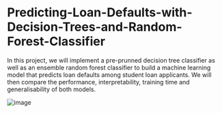 # Predicting-Loan-Defaults-with-Decision-Trees-and-Random-Forest-Classifier
In this project, we will implement a pre-prunned decision tree classifier as well as an ensemble random forest classifier to build a machine learning model that predicts loan defaults among student loan applicants. We will then compare the performance, interpretability, training time and generalisability of both models.

![image](https://user-images.githubusercontent.com/73074313/155106323-80432a41-71fe-4113-8bad-b3077fd90f98.png)

